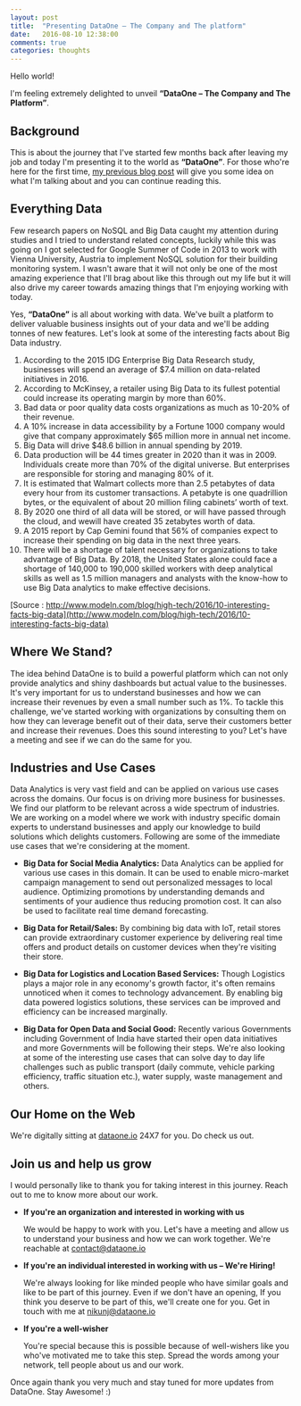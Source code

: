 ```yaml
---
layout: post
title:  "Presenting DataOne – The Company and The platform"
date:   2016-08-10 12:38:00
comments: true
categories: thoughts
---
```


Hello world!

I'm feeling extremely delighted to unveil **“DataOne – The Company and The Platform”**. 

Background
----
This is about the journey that I've started few months back after leaving my job and today I'm
presenting it to the world as **“DataOne”**. For those who're here for the first time, [my previous blog
post](http://nikunjthakkar.com/thoughts/2016/04/20/carving-your-own-path.html) will give you
some idea on what I'm talking about and you can continue reading this.

Everything Data
----
Few research papers on NoSQL and Big Data caught my attention during studies and I tried to
understand related concepts, luckily while this was going on I got selected for Google Summer of
Code in 2013 to work with Vienna University, Austria to implement NoSQL solution for their
building monitoring system. I wasn't aware that it will not only be one of the most amazing experience
that I'll brag about like this through out my life but it will also drive my career towards amazing
things that I'm enjoying working with today.

Yes, **“DataOne”** is all about working with data. We've built a platform to deliver valuable
business insights out of your data and we'll be adding tonnes of new features. Let's look at some of the interesting facts about Big Data
industry.

1. According to the 2015 IDG Enterprise Big Data Research study, businesses will spend an average of $7.4 million on data-related initiatives in 2016.
2. According to McKinsey, a retailer using Big Data to its fullest potential could increase its
operating margin by more than 60%.
3. Bad data or poor quality data costs organizations as much as 10-20% of their revenue.
4. A 10% increase in data accessibility by a Fortune 1000 company would give that company
approximately $65 million more in annual net income.
5. Big Data will drive $48.6 billion in annual spending by 2019.
6. Data production will be 44 times greater in 2020 than it was in 2009. Individuals create
more than 70% of the digital universe. But enterprises are responsible for storing and
managing 80% of it.
7. It is estimated that Walmart collects more than 2.5 petabytes of data every hour from its
customer transactions. A petabyte is one quadrillion bytes, or the equivalent of about 20
million filing cabinets’ worth of text.
8. By 2020 one third of all data will be stored, or will have passed through the cloud, and wewill have created 35 zetabytes worth of data.
9. A 2015 report by Cap Gemini found that 56% of companies expect to increase their
spending on big data in the next three years.
10. There will be a shortage of talent necessary for organizations to take advantage of Big Data.
By 2018, the United States alone could face a shortage of 140,000 to 190,000 skilled
workers with deep analytical skills as well as 1.5 million managers and analysts with the
know-how to use Big Data analytics to make effective decisions.

[Source : http://www.modeln.com/blog/high-tech/2016/10-interesting-facts-big-data](http://www.modeln.com/blog/high-tech/2016/10-interesting-facts-big-data)

Where We Stand?
----
The idea behind DataOne is to build a powerful platform which can not only provide analytics and
shiny dashboards but actual value to the businesses. It's very important for us to understand businesses and how we can increase their revenues by even a small number such as 1%. To tackle
this challenge, we've started working with organizations by consulting them on how they can
leverage benefit out of their data, serve their customers better and increase their revenues. Does this
sound interesting to you? Let's have a meeting and see if we can do the same for you.

Industries and Use Cases
------------------------
Data Analytics is very vast field and can be applied on various use cases across the domains. Our
focus is on driving more business for businesses. We find our platform to be relevant across a wide spectrum of industries. We are working on a model where we work with industry specific domain experts to understand
businesses and apply our knowledge to build solutions which delights customers. Following are
some of the immediate use cases that we're considering at the moment.

+ **Big Data for Social Media Analytics:** Data Analytics can be applied for various use cases in
this domain. It can be used to enable micro-market campaign management to send out
personalized messages to local audience. Optimizing promotions by understanding demands
and sentiments of your audience thus reducing promotion cost. It can also be used to
facilitate real time demand forecasting.

+ **Big Data for Retail/Sales:** By combining big data with IoT, retail stores can provide
extraordinary customer experience by delivering real time offers and product details on
customer devices when they're visiting their store.

+ **Big Data for Logistics and Location Based Services:** Though Logistics plays a major role
in any economy's growth factor, it's often remains unnoticed when it comes to technology
advancement. By enabling big data powered logistics solutions, these services can be
improved and efficiency can be increased marginally.

+ **Big Data for Open Data and Social Good:** Recently various Governments including
Government of India have started their open data initiatives and more Governments will be
following their steps. We're also looking at some of the interesting use cases that can solve day
to day life challenges such as public transport (daily commute, vehicle parking efficiency,
traffic situation etc.), water supply, waste management and others.

Our Home on the Web
----
We're digitally sitting at [dataone.io](http://dataone.io) 24X7 for you. Do check us out.

Join us and help us grow
------------------------
I would personally like to thank you for taking interest in this journey. Reach out to me to know more about our work.

+ **If you're an organization and interested in working with us**

    We would be happy to work with you. Let's have a meeting and allow us to understand your
    business and how we can work together. We're reachable at [contact@dataone.io](mailto:contact@dataone.io)

+ **If you're an individual interested in working with us – We're Hiring!**

    We're always looking for like minded people who have similar goals and like to be part of this
    journey. Even if we don't have an opening, If you think you deserve to be part of this, we'll create
    one for you. Get in touch with me at [nikunj@dataone.io](mailto:nikunj@dataone.io)

+ **If you're a well-wisher**

    You're special because this is possible because of well-wishers like you who've motivated me to take
    this step. Spread the words among your network, tell people about us and our work.

Once again thank you very much and stay tuned for more updates from DataOne. Stay Awesome! :)
